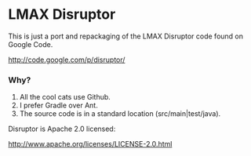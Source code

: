 # LMAX Disruptor

This is just a port and repackaging of the LMAX Disruptor code found on Google Code.

http://code.google.com/p/disruptor/

### Why?

1. All the cool cats use Github.
2. I prefer Gradle over Ant.
3. The source code is in a standard location (src/main|test/java).

Disruptor is Apache 2.0 licensed:

http://www.apache.org/licenses/LICENSE-2.0.html